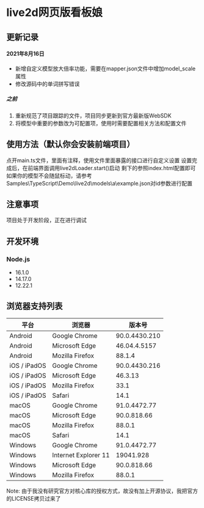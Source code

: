 # live2d网页版看板娘

## 更新记录

#### 2021年8月16日

- 新增自定义模型放大倍率功能，需要在mapper.json文件中增加model_scale属性
- 修改源码中的单词拼写错误

##### 之前



1.  重新规范了项目跟踪的文件，项目同步更新到官方最新版WebSDK
2. 将模型中重要的参数改为可配置项，使用时需要配置相关方法和配置文件


## 使用方法（默认你会安装前端项目）
  点开main.ts文件，里面有注释，使用文件里面暴露的接口进行自定义设置
设置完成后，在前端界面调用live2dLoader.start()启动
剩下的参照index.html配置即可
如果你的模型不会随鼠标动，请参考 Samples\TypeScript\Demo\live2d\models\a\example.json对id参数进行配置

## 注意事项
项目处于开发阶段，正在进行调试


## 开发环境

### Node.js

* 16.1.0
* 14.17.0
* 12.22.1


## 浏览器支持列表

| 平台 | 浏览器 | 版本号 |
| --- | --- | --- |
| Android | Google Chrome | 90.0.4430.210 |
| Android | Microsoft Edge | 46.04.4.5157 |
| Android | Mozilla Firefox | 88.1.4 |
| iOS / iPadOS | Google Chrome | 90.0.4430.216 |
| iOS / iPadOS | Microsoft Edge | 46.3.13 |
| iOS / iPadOS | Mozilla Firefox | 33.1 |
| iOS / iPadOS | Safari | 14.1 |
| macOS | Google Chrome | 91.0.4472.77 |
| macOS | Microsoft Edge | 90.0.818.66 |
| macOS | Mozilla Firefox | 88.0.1 |
| macOS | Safari | 14.1 |
| Windows | Google Chrome | 91.0.4472.77 |
| Windows | Internet Explorer 11 | 19041.928 |
| Windows | Microsoft Edge | 90.0.818.66 |
| Windows | Mozilla Firefox | 88.0.1 |

Note: 由于我没有研究官方对核心库的授权方式，故没有加上开源协议，我把官方的LICENSE拷贝过来了
